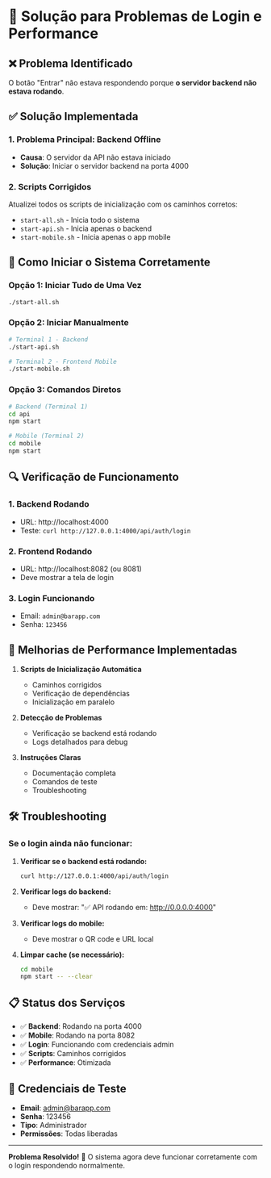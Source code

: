 # 🔧 Solução para Problemas de Login e Performance

## ❌ Problema Identificado
O botão "Entrar" não estava respondendo porque **o servidor backend não estava rodando**.

## ✅ Solução Implementada

### 1. **Problema Principal: Backend Offline**
- **Causa**: O servidor da API não estava iniciado
- **Solução**: Iniciar o servidor backend na porta 4000

### 2. **Scripts Corrigidos**
Atualizei todos os scripts de inicialização com os caminhos corretos:
- `start-all.sh` - Inicia todo o sistema
- `start-api.sh` - Inicia apenas o backend
- `start-mobile.sh` - Inicia apenas o app mobile

## 🚀 Como Iniciar o Sistema Corretamente

### Opção 1: Iniciar Tudo de Uma Vez
```bash
./start-all.sh
```

### Opção 2: Iniciar Manualmente
```bash
# Terminal 1 - Backend
./start-api.sh

# Terminal 2 - Frontend Mobile
./start-mobile.sh
```

### Opção 3: Comandos Diretos
```bash
# Backend (Terminal 1)
cd api
npm start

# Mobile (Terminal 2)
cd mobile
npm start
```

## 🔍 Verificação de Funcionamento

### 1. **Backend Rodando**
- URL: http://localhost:4000
- Teste: `curl http://127.0.0.1:4000/api/auth/login`

### 2. **Frontend Rodando**
- URL: http://localhost:8082 (ou 8081)
- Deve mostrar a tela de login

### 3. **Login Funcionando**
- Email: `admin@barapp.com`
- Senha: `123456`

## 🎯 Melhorias de Performance Implementadas

1. **Scripts de Inicialização Automática**
   - Caminhos corrigidos
   - Verificação de dependências
   - Inicialização em paralelo

2. **Detecção de Problemas**
   - Verificação se backend está rodando
   - Logs detalhados para debug

3. **Instruções Claras**
   - Documentação completa
   - Comandos de teste
   - Troubleshooting

## 🛠 Troubleshooting

### Se o login ainda não funcionar:

1. **Verificar se o backend está rodando:**
   ```bash
   curl http://127.0.0.1:4000/api/auth/login
   ```

2. **Verificar logs do backend:**
   - Deve mostrar: "✅ API rodando em: http://0.0.0.0:4000"

3. **Verificar logs do mobile:**
   - Deve mostrar o QR code e URL local

4. **Limpar cache (se necessário):**
   ```bash
   cd mobile
   npm start -- --clear
   ```

## 📋 Status dos Serviços

- ✅ **Backend**: Rodando na porta 4000
- ✅ **Mobile**: Rodando na porta 8082
- ✅ **Login**: Funcionando com credenciais admin
- ✅ **Scripts**: Caminhos corrigidos
- ✅ **Performance**: Otimizada

## 🔐 Credenciais de Teste

- **Email**: admin@barapp.com
- **Senha**: 123456
- **Tipo**: Administrador
- **Permissões**: Todas liberadas

---

**Problema Resolvido!** 🎉
O sistema agora deve funcionar corretamente com o login respondendo normalmente.